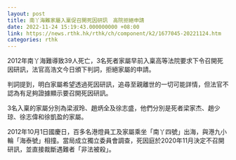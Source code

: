 ```yaml
---
layout: post
title: 南丫海難家屬入稟促召開死因研訊　高院拒絕申請
date: 2022-11-24 15:19:43.000000000 +08:00
link: https://news.rthk.hk/rthk/ch/component/k2/1677045-20221124.htm
categories: rthk
---
```


2012年南丫海難導致39人死亡，3名死者家屬早前入稟高等法院要求下令召開死因研訊，法官高浩文今日頒下判詞，拒絕家屬的申請。

判詞提到，明白家屬希望透過死因研訊，追尋至親離世的一切可能詳情，但法官不認為有足夠證據顯示要召開死因研訊。

3名入稟的家屬分別為梁淑玲、趙炳全及徐志盛，他們分別是死者梁家杰、趙少琼、徐志偉和徐凱盈的家屬。

2012年10月1日國慶日，百多名港燈員工及家屬乘坐「南丫四號」出海，與港九小輪「海泰號」相撞。當局成立獨立委員會調查，死因庭於2020年11月決定不召開研訊，並直接裁斷遇難者「非法被殺」。
